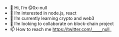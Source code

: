- 👋 Hi, I’m @0x-null
- 👀 I’m interested in node.js, react
- 🌱 I’m currently learning crypto and web3 
- 💞️ I’m looking to collaborate on block-chain project
- 📫 How to reach me https://twitter.com/_____null_

<!---
0x-null/0x-null is a ✨ special ✨ repository because its `README.md` (this file) appears on your GitHub profile.
You can click the Preview link to take a look at your changes.
--->
